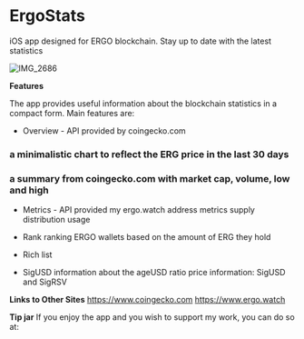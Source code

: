 # ErgoStats
iOS app designed for ERGO blockchain. Stay up to date with the latest statistics

![IMG_2686](https://user-images.githubusercontent.com/98321425/220033597-c955c5e0-cdc7-4b35-be04-4f441686d5cb.JPG)

**Features**

The app provides useful information about the blockchain statistics in a compact form.
Main features are: 
* Overview - API provided by coingecko.com
### a minimalistic chart to reflect the ERG price in the last 30 days
### a summary from coingecko.com with market cap, volume, low and high

* Metrics - API provided my ergo.watch
address metrics
supply distribution
usage

* Rank
ranking ERGO wallets based on the amount of ERG they hold

* Rich list

* SigUSD
information about the ageUSD ratio
price information: SigUSD and SigRSV

**Links to Other Sites**
https://www.coingecko.com
https://www.ergo.watch

**Tip jar**
If you enjoy the app and you wish to support my work, you can do so at:
